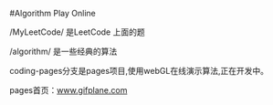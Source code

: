 #Algorithm Play Online

/MyLeetCode/ 是LeetCode 上面的题

/algorithm/ 是一些经典的算法

coding-pages分支是pages项目,使用webGL在线演示算法,正在开发中。

pages首页：www.gifplane.com


